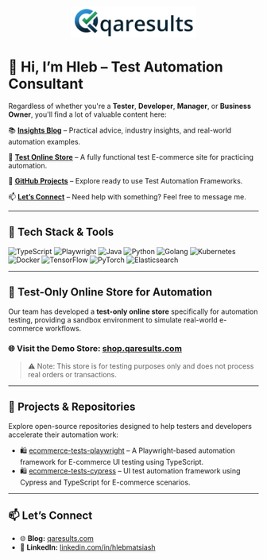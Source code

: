 <p align="center">
  <img src="https://github.com/glebio/glebio/raw/main/logo_qaresults_crop_with_text.png" alt="QA Results – Automation, Insights & Tech" width="50%" />
</p>

# 👋 Hi, I’m **Hleb** – Test Automation Consultant

Regardless of whether you're a **Tester**, **Developer**, **Manager**, or **Business Owner**, you'll find a lot of valuable content here:  

📚 **[Insights Blog](https://qaresults.com)** – Practical advice, industry insights, and real-world automation examples.  

🛒 **[Test Online Store](https://github.com/glebio#-test-only-online-store-for-automation)** – A fully functional test E-commerce site for practicing automation.  

🔗 **[GitHub Projects](https://github.com/glebio#-projects--repositories)** – Explore ready to use Test Automation Frameworks.  

📫 **[Let’s Connect](https://github.com/glebio#-lets-connect)** – Need help with something? Feel free to message me.

---

## 🚀 Tech Stack & Tools
![TypeScript](https://img.shields.io/badge/-TypeScript-007ACC?&logo=typescript&logoColor=white)
![Playwright](https://img.shields.io/badge/-Playwright-2EAD33?logo=playwright&logoColor=white)
![Java](https://img.shields.io/badge/-Java-ED8B00?logo=openjdk&logoColor=white)
![Python](https://img.shields.io/badge/-Python-3776AB?logo=python&logoColor=white)
![Golang](https://img.shields.io/badge/-Golang-00ADD8?logo=go&logoColor=white)
![Kubernetes](https://img.shields.io/badge/-Kubernetes-326CE5?logo=kubernetes&logoColor=white)
![Docker](https://img.shields.io/badge/-Docker-2496ED?logo=docker&logoColor=white)
![TensorFlow](https://img.shields.io/badge/-TensorFlow-FF6F00?logo=tensorflow&logoColor=white)
![PyTorch](https://img.shields.io/badge/-PyTorch-EE4C2C?logo=pytorch&logoColor=white)
![Elasticsearch](https://img.shields.io/badge/-Elasticsearch-005571?logo=elasticsearch&logoColor=white)

---

## 🛒 Test-Only Online Store for Automation

Our team has developed a **test-only online store** specifically for automation testing, providing a sandbox environment to simulate real-world e-commerce workflows.

### 🌐 Visit the Demo Store: [shop.qaresults.com](https://shop.qaresults.com/)

> ⚠️ Note: This store is for testing purposes only and does not process real orders or transactions.
> 

---

## 📁 Projects & Repositories

Explore open-source repositories designed to help testers and developers accelerate their automation work:

- 🛍️ [ecommerce-tests-playwright](https://github.com/glebio/ecommerce-tests-playwright) – A Playwright-based automation framework for E-commerce UI testing using TypeScript.
- 🛍️ [ecommerce-tests-cypress](https://github.com/glebio/ecommerce-tests-cypress) – UI test automation framework using Cypress and TypeScript for E-commerce scenarios.

---

## 📫 Let’s Connect

- 🌐 **Blog:** [qaresults.com](https://qaresults.com/)
- 💼 **LinkedIn:** [linkedin.com/in/hlebmatsiash](https://www.linkedin.com/in/hlebmatsiash/)

